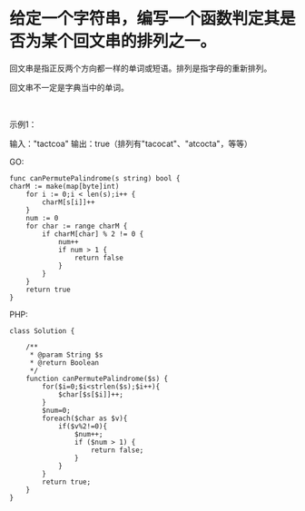 # 给定一个字符串，编写一个函数判定其是否为某个回文串的排列之一。

回文串是指正反两个方向都一样的单词或短语。排列是指字母的重新排列。

回文串不一定是字典当中的单词。

 

示例1：

输入："tactcoa"
输出：true（排列有"tacocat"、"atcocta"，等等）

GO:
```
func canPermutePalindrome(s string) bool {
charM := make(map[byte]int)
    for i := 0;i < len(s);i++ {
        charM[s[i]]++
    }
    num := 0
    for char := range charM {
        if charM[char] % 2 != 0 {
            num++
            if num > 1 {
                return false
            }
        }
    }
    return true
}
```
PHP:
```
class Solution {

    /**
     * @param String $s
     * @return Boolean
     */
    function canPermutePalindrome($s) {
        for($i=0;$i<strlen($s);$i++){
            $char[$s[$i]]++;
        }
        $num=0;
        foreach($char as $v){
            if($v%2!=0){
                $num++;
                if ($num > 1) {
                    return false;
                }
            }
        }
        return true;
    }
}
```


